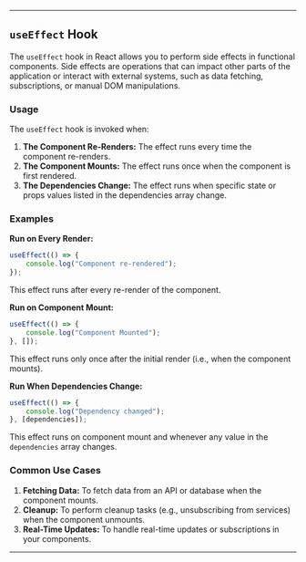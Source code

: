 
---

## `useEffect` Hook

The `useEffect` hook in React allows you to perform side effects in functional components. Side effects are operations that can impact other parts of the application or interact with external systems, such as data fetching, subscriptions, or manual DOM manipulations.

### Usage

The `useEffect` hook is invoked when:

1. **The Component Re-Renders:** The effect runs every time the component re-renders.
2. **The Component Mounts:** The effect runs once when the component is first rendered.
3. **The Dependencies Change:** The effect runs when specific state or props values listed in the dependencies array change.

### Examples

**Run on Every Render:**

```jsx
useEffect(() => {
    console.log("Component re-rendered");
});
```
This effect runs after every re-render of the component.

**Run on Component Mount:**

```jsx
useEffect(() => {
    console.log("Component Mounted");
}, []);
```
This effect runs only once after the initial render (i.e., when the component mounts).

**Run When Dependencies Change:**

```jsx
useEffect(() => {
    console.log("Dependency changed");
}, [dependencies]);
```
This effect runs on component mount and whenever any value in the `dependencies` array changes.

### Common Use Cases

1. **Fetching Data:** To fetch data from an API or database when the component mounts.
2. **Cleanup:** To perform cleanup tasks (e.g., unsubscribing from services) when the component unmounts.
3. **Real-Time Updates:** To handle real-time updates or subscriptions in your components.

---

